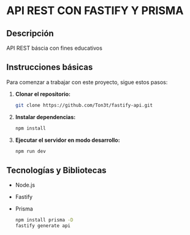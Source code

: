 # API REST CON FASTIFY Y PRISMA

## Descripción

API REST báscia con fines educativos

## Instrucciones básicas

Para comenzar a trabajar con este proyecto, sigue estos pasos:

1. **Clonar el repositorio:** 
   ```bash
   git clone https://github.com/Ton3t/fastify-api.git

2. **Instalar dependencias:** 
    ```bash
    npm install

3. **Ejecutar el servidor en modo desarrollo:**
    ```bash
    npm run dev

## Tecnologías y Bibliotecas

- Node.js

- Fastify

- Prisma
    ```bash
    npm install prisma -D
    fastify generate api 